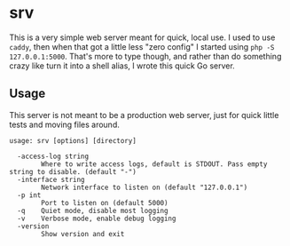 # srv

This is a very simple web server meant for quick, local use.  I used to use `caddy`, then when that got a little less "zero config" I started using `php -S 127.0.0.1:5000`.  That's more to type though, and rather than do something crazy like turn it into a shell alias, I wrote this quick Go server.

## Usage

This server is not meant to be a production web server, just for quick little tests and moving files around.

```
usage: srv [options] [directory]

  -access-log string
    	Where to write access logs, default is STDOUT. Pass empty string to disable. (default "-")
  -interface string
    	Network interface to listen on (default "127.0.0.1")
  -p int
    	Port to listen on (default 5000)
  -q	Quiet mode, disable most logging
  -v	Verbose mode, enable debug logging
  -version
    	Show version and exit
```
